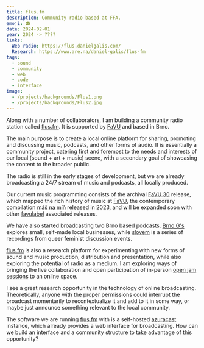 ```yaml
---
title: flus.fm
description: Community radio based at FFA.
emoji: 📻
date: 2024-02-01
year: 2024 -> ????
links:
  Web radio: https://flus.danielgalis.com/
  Research: https://www.are.na/daniel-galis/flus-fm
tags:
  - sound
  - community
  - web
  - code
  - interface
image:
  - /projects/backgrounds/Flus1.png
  - /projects/backgrounds/Flus2.jpg
---
```


Along with a number of collaborators, I am building a community radio station called [flus.fm](https://flus.fm). It is supported by [FaVU](https://www.favu.vut.cz/en/) and based in Brno.

The main purpose is to create a local online platform for sharing, promoting and discussing music, podcasts, and other forms of audio. It is essentially a community project, catering first and foremost to the needs and interests of our local (sound + art + music) scene, with a secondary goal of showcasing the content to the broader public.

The radio is still in the early stages of development, but we are already broadcasting a 24/7 stream of music and podcasts, all locally produced.

Our current music programming consists of the archival [FaVU 30](https://favulabel.bandcamp.com/album/favu-30) release, which mapped the rich history of music at [FaVU](https://www.favu.vut.cz/en/), the contemporary compilation [máš na míň](https://favulabel.bandcamp.com/album/m-na-m) released in 2023, and will be expanded soon with other [favulabel](https://favulabel.bandcamp.com) associated releases.

We have also started broadcasting two Brno based podcasts. [Brno G's](https://www.instagram.com/brno_gs/) explores small, self-made local businesses, while [slovem](https://www.instagram.com/jsme.slovem/) is a series of recordings from queer feminist discussion events.

[flus.fm](https://flus.fm) is also a research platform for experimenting with new forms of sound and music production, distribution and presentation, while also exploring the potential of radio as a medium. I am exploring ways of bringing the live collaboration and open participation of in-person [open jam sessions](https://purefucking.fun/pages/ojs.html) to an online space.

I see a great research opportunity in the technology of online broadcasting. Theoretically, anyone with the proper permissions could interrupt the broadcast momentarily to recontextualize it and add to it in some way, or maybe just announce something relevant to the local community.

The software we are running [flus.fm](https://flus.fm) with is a self-hosted [azuracast](https://azuracast.com) instance, which already provides a web interface for broadcasting. How can we build an interface and a community structure to take advantage of this opportunity?
